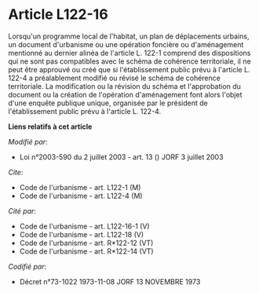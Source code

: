 # Article L122-16

Lorsqu'un programme local de l'habitat, un plan de déplacements urbains, un document d'urbanisme ou une opération foncière ou
d'aménagement mentionné au dernier alinéa de l'article L. 122-1 comprend des dispositions qui ne sont pas compatibles avec le
schéma de cohérence territoriale, il ne peut être approuvé ou créé que si l'établissement public prévu à l'article L. 122-4 a
préalablement modifié ou révisé le schéma de cohérence territoriale. La modification ou la révision du schéma et
l'approbation du document ou la création de l'opération d'aménagement font alors l'objet d'une enquête publique unique,
organisée par le président de l'établissement public prévu à l'article L. 122-4.

**Liens relatifs à cet article**

_Modifié par_:

  - Loi n°2003-590 du 2 juillet 2003 - art. 13 () JORF 3 juillet 2003

_Cite_:

  - Code de l'urbanisme - art. L122-1 (M)
  - Code de l'urbanisme - art. L122-4 (M)

_Cité par_:

  - Code de l'urbanisme - art. L122-16-1 (V)
  - Code de l'urbanisme - art. L122-18 (V)
  - Code de l'urbanisme - art. R*122-12 (VT)
  - Code de l'urbanisme - art. R*122-14 (VT)

_Codifié par_:

  - Décret n°73-1022 1973-11-08 JORF 13 NOVEMBRE 1973
